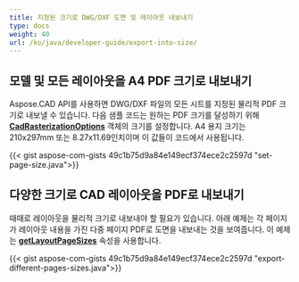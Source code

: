 ```yaml
---
title: 지정된 크기로 DWG/DXF 도면 및 레이아웃 내보내기
type: docs
weight: 40
url: /ko/java/developer-guide/export-into-size/
---
```


## **모델 및 모든 레이아웃을 A4 PDF 크기로 내보내기**

Aspose.CAD API를 사용하면 DWG/DXF 파일의 모든 시트를 지정된 물리적 PDF 크기로 내보낼 수 있습니다. 
다음 샘플 코드는 원하는 PDF 크기를 달성하기 위해 [**CadRasterizationOptions**](https://reference.aspose.com/cad/java/com.aspose.cad.imageoptions/CadRasterizationOptions/) 객체의 크기를 설정합니다.
A4 용지 크기는 210x297mm 또는 8.27x11.69인치이며 이 값들이 코드에서 사용됩니다.

{{< gist aspose-com-gists 49c1b75d9a84e149ecf374ece2c2597d "set-page-size.java">}}

## **다양한 크기로 CAD 레이아웃을 PDF로 내보내기**

때때로 레이아웃을 물리적 크기로 내보내야 할 필요가 있습니다. 아래 예제는 각 페이지가 레이아웃 내용을 가진 다중 페이지 PDF로 도면을 내보내는 것을 보여줍니다.
이 예제는 [**getLayoutPageSizes**](https://reference.aspose.com/cad/java/com.aspose.cad.imageoptions/VectorRasterizationOptions#getLayoutPageSizes--) 속성을 사용합니다.

{{< gist aspose-com-gists 49c1b75d9a84e149ecf374ece2c2597d "export-different-pages-sizes.java">}}
